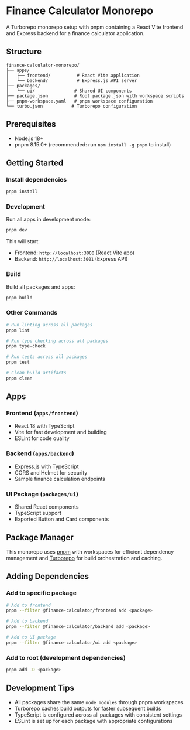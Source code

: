 # Finance Calculator Monorepo

A Turborepo monorepo setup with pnpm containing a React Vite frontend and Express backend for a finance calculator application.

## Structure

```plaintext
finance-calculator-monorepo/
├── apps/
│   ├── frontend/          # React Vite application
│   └── backend/           # Express.js API server
├── packages/
│   └── ui/               # Shared UI components
├── package.json          # Root package.json with workspace scripts
├── pnpm-workspace.yaml   # pnpm workspace configuration
└── turbo.json           # Turborepo configuration
```

## Prerequisites

- Node.js 18+
- pnpm 8.15.0+ (recommended: run `npm install -g pnpm` to install)

## Getting Started

### Install dependencies

```bash
pnpm install
```

### Development

Run all apps in development mode:

```bash
pnpm dev
```

This will start:

- Frontend: `http://localhost:3000` (React Vite app)
- Backend: `http://localhost:3001` (Express API)

### Build

Build all packages and apps:

```bash
pnpm build
```

### Other Commands

```bash
# Run linting across all packages
pnpm lint

# Run type checking across all packages
pnpm type-check

# Run tests across all packages
pnpm test

# Clean build artifacts
pnpm clean
```

## Apps

### Frontend (`apps/frontend`)

- React 18 with TypeScript
- Vite for fast development and building
- ESLint for code quality

### Backend (`apps/backend`)

- Express.js with TypeScript
- CORS and Helmet for security
- Sample finance calculation endpoints

### UI Package (`packages/ui`)

- Shared React components
- TypeScript support
- Exported Button and Card components

## Package Manager

This monorepo uses [pnpm](https://pnpm.io/) with workspaces for efficient dependency management and [Turborepo](https://turbo.build/) for build orchestration and caching.

## Adding Dependencies

### Add to specific package

```bash
# Add to frontend
pnpm --filter @finance-calculator/frontend add <package>

# Add to backend
pnpm --filter @finance-calculator/backend add <package>

# Add to UI package
pnpm --filter @finance-calculator/ui add <package>
```

### Add to root (development dependencies)

```bash
pnpm add -D <package>
```

## Development Tips

- All packages share the same `node_modules` through pnpm workspaces
- Turborepo caches build outputs for faster subsequent builds
- TypeScript is configured across all packages with consistent settings
- ESLint is set up for each package with appropriate configurations
